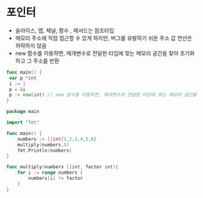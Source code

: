 # 포인터 

- 슬라이스, 맵, 채널, 함수 , 메서드는 참조타입
- 메모리 주소에 직접 접근할 수 있게 하지만, 버그를 유발하기 쉬운 주소 값 연산은 허락하지 않음
- new 함수를 이용하면, 매개변수로 전달한 타입에 맞는 메모리 공간을 찾아 초기화하고 그 주소를 반환

```go
func main() {
 var p *int
 i := 1
 p = &i
 p := new(int) // new 함수를 이용하면, 매개변수로 전달한 타입에 맞는 메모리 공간을 찾아 초기화하고 그 주소를 반환
}
```

```go
package main

import "fmt"

func main() {
	numbers := []int{1,2,3,4,5,6}
	multiply(numbers,5)
	fmt.Println(numbers)
}

func multiply(numbers []int, factor int){
	for i := range numbers {
		numbers[i] *= factor
	}
}
```